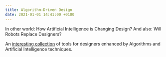 ```yaml
---
title: Algorithm-Driven Design
date: 2021-01-01 14:41:00 +0100
---
```




In other world: How Artificial Intelligence is Changing Design? And also: Will Robots Replace Designers?

An [interesting collection](https://algorithms.design/) of tools for designers enhanced by Algorithms and Artificial Intelligence techniques.

